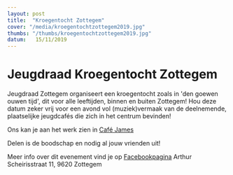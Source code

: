 ```yaml
---
layout: post
title:  "Kroegentocht Zottegem"
cover: "/media/kroegentochtzottegem2019.jpg"
thumbs: "/thumbs/kroegentochtzottegem2019.jpg"
datum:   15/11/2019
---
```


# Jeugdraad Kroegentocht Zottegem

Jeugdraad Zottegem organiseert een kroegentocht zoals in 'den goewen ouwen tijd', dit voor alle leeftijden, binnen en buiten Zottegem!
Hou deze datum zeker vrij voor een avond vol (muziek)vermaak van de deelnemende, plaatselijke jeugdcafés die zich in het centrum bevinden! 

Ons kan je aan het werk zien in [Café James](https://nl-nl.facebook.com/JamesZottegem)

Delen is de boodschap en nodig al jouw vrienden uit!

Meer info over dit evenement vind je op [Facebookpagina](https://www.facebook.com/events/967584896926776/)
Arthur Scheirisstraat 11, 9620 Zottegem